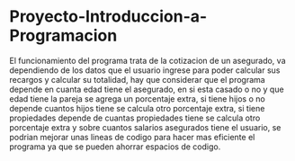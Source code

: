 # Proyecto-Introduccion-a-Programacion
El funcionamiento del programa trata de la cotizacion de un asegurado,
va dependiendo de los datos que el usuario ingrese para poder calcular
sus recargos y calcular su totalidad, hay que considerar que el programa
depende en cuanta edad tiene el asegurado, en si esta casado o no y que 
edad tiene la pareja se agrega un porcentaje extra, si tiene hijos o no
depende cuantos hijos tiene se calcula otro porcentaje extra, si tiene 
propiedades depende de cuantas propiedades tiene se calcula otro 
porcentaje extra y sobre cuantos salarios asegurados tiene el usuario,
se podrian mejorar unas lineas de codigo para hacer mas eficiente el programa
ya que se pueden ahorrar espacios de codigo.
